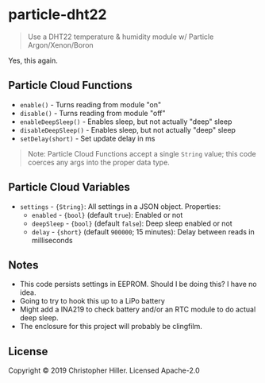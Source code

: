 # particle-dht22

> Use a DHT22 temperature & humidity module w/ Particle Argon/Xenon/Boron

Yes, this again.

## Particle Cloud Functions

- `enable()` - Turns reading from module "on"
- `disable()` - Turns reading from module "off"
- `enableDeepSleep()` - Enables sleep, but not actually "deep" sleep
- `disableDeepSleep()` - Enables sleep, but not actually "deep" sleep
- `setDelay(short)` - Set update delay in ms

> Note: Particle Cloud Functions accept a single `String` value; this code coerces any args into the proper data type.

## Particle Cloud Variables

- `settings` - `{String}`: All settings in a JSON object. Properties:
  - `enabled` - `{bool}` (default `true`): Enabled or not
  - `deepSleep` - `{bool}` (default `false`): Deep sleep enabled or not
  - `delay` - `{short}` (default `900000`; 15 minutes): Delay between reads in milliseconds

## Notes

- This code persists settings in EEPROM. Should I be doing this? I have no idea.
- Going to try to hook this up to a LiPo battery
- Might add a INA219 to check battery and/or an RTC module to do actual deep sleep.
- The enclosure for this project will probably be clingfilm.

## License

Copyright © 2019 Christopher Hiller. Licensed Apache-2.0

